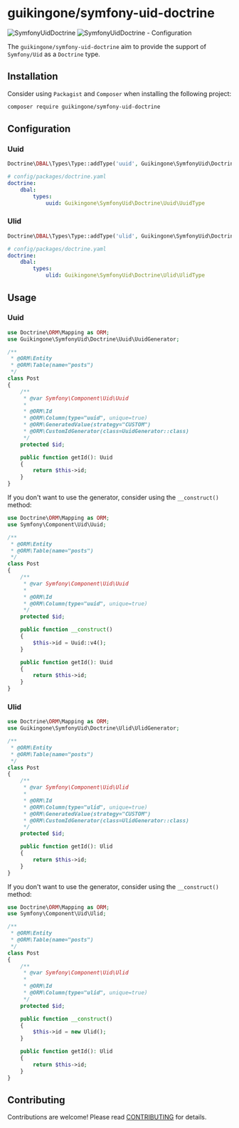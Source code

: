 # guikingone/symfony-uid-doctrine

![SymfonyUidDoctrine](https://github.com/Guikingone/SymfonyUidDoctrine/workflows/SymfonyUidDoctrine/badge.svg?branch=master)
![SymfonyUidDoctrine - Configuration](https://github.com/Guikingone/SymfonyUidDoctrine/workflows/SymfonyUidDoctrine%20-%20Configuration/badge.svg?branch=master)

The `guikingone/symfony-uid-doctrine` aim to provide the support of `Symfony/Uid` as a `Doctrine` type.

## Installation

Consider using `Packagist` and `Composer` when installing the following project:

```bash
composer require guikingone/symfony-uid-doctrine
```

## Configuration

### Uuid

```php
Doctrine\DBAL\Types\Type::addType('uuid', Guikingone\SymfonyUid\Doctrine\Uuid\UuidType::class);
```

```yaml
# config/packages/doctrine.yaml
doctrine:
    dbal:
        types:
            uuid: Guikingone\SymfonyUid\Doctrine\Uuid\UuidType
```

### Ulid

```php
Doctrine\DBAL\Types\Type::addType('ulid', Guikingone\SymfonyUid\Doctrine\Ulid\UlidType::class);
```

```yaml
# config/packages/doctrine.yaml
doctrine:
    dbal:
        types:
            ulid: Guikingone\SymfonyUid\Doctrine\Ulid\UlidType
```

## Usage

### Uuid

```php
use Doctrine\ORM\Mapping as ORM;
use Guikingone\SymfonyUid\Doctrine\Uuid\UuidGenerator;

/**
 * @ORM\Entity
 * @ORM\Table(name="posts")
 */
class Post
{
    /**
     * @var Symfony\Component\Uid\Uuid
     *
     * @ORM\Id
     * @ORM\Column(type="uuid", unique=true)
     * @ORM\GeneratedValue(strategy="CUSTOM")
     * @ORM\CustomIdGenerator(class=UuidGenerator::class)
     */
    protected $id;

    public function getId(): Uuid
    {
        return $this->id;
    }
}
```

If you don't want to use the generator, consider using the `__construct()` method:

```php
use Doctrine\ORM\Mapping as ORM;
use Symfony\Component\Uid\Uuid;

/**
 * @ORM\Entity
 * @ORM\Table(name="posts")
 */
class Post
{
    /**
     * @var Symfony\Component\Uid\Uuid
     *
     * @ORM\Id
     * @ORM\Column(type="uuid", unique=true)
     */
    protected $id;

    public function __construct() 
    {
        $this->id = Uuid::v4();
    }

    public function getId(): Uuid
    {
        return $this->id;
    }
}
```

### Ulid

```php
use Doctrine\ORM\Mapping as ORM;
use Guikingone\SymfonyUid\Doctrine\Ulid\UlidGenerator;

/**
 * @ORM\Entity
 * @ORM\Table(name="posts")
 */
class Post
{
    /**
     * @var Symfony\Component\Uid\Ulid
     *
     * @ORM\Id
     * @ORM\Column(type="ulid", unique=true)
     * @ORM\GeneratedValue(strategy="CUSTOM")
     * @ORM\CustomIdGenerator(class=UlidGenerator::class)
     */
    protected $id;

    public function getId(): Ulid
    {
        return $this->id;
    }
}
```

If you don't want to use the generator, consider using the `__construct()` method:

```php
use Doctrine\ORM\Mapping as ORM;
use Symfony\Component\Uid\Ulid;

/**
 * @ORM\Entity
 * @ORM\Table(name="posts")
 */
class Post
{
    /**
     * @var Symfony\Component\Uid\Ulid
     *
     * @ORM\Id
     * @ORM\Column(type="ulid", unique=true)
     */
    protected $id;

    public function __construct() 
    {
        $this->id = new Ulid();
    }

    public function getId(): Ulid
    {
        return $this->id;
    }
}
```

## Contributing

Contributions are welcome! Please read [CONTRIBUTING](.github/CONTRIBUTING.md) for details.
